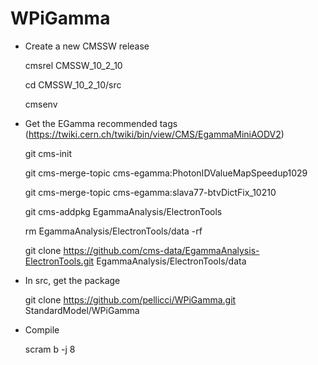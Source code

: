 # WPiGamma

- Create a new CMSSW release
   
   cmsrel CMSSW_10_2_10
   
   cd CMSSW_10_2_10/src
   
   cmsenv

- Get the EGamma recommended tags (https://twiki.cern.ch/twiki/bin/view/CMS/EgammaMiniAODV2)

   git cms-init
   
   git cms-merge-topic cms-egamma:PhotonIDValueMapSpeedup1029

   git cms-merge-topic cms-egamma:slava77-btvDictFix_10210

   git cms-addpkg EgammaAnalysis/ElectronTools

   rm EgammaAnalysis/ElectronTools/data -rf

   git clone https://github.com/cms-data/EgammaAnalysis-ElectronTools.git EgammaAnalysis/ElectronTools/data

- In src, get the package

   git clone https://github.com/pellicci/WPiGamma.git StandardModel/WPiGamma


- Compile
   
   scram b -j 8

